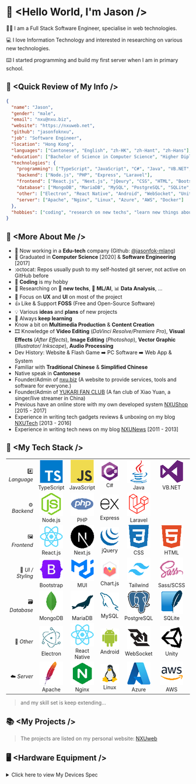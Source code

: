 # :wave: \<Hello World, I'm Jason />

:man_technologist: I am a Full Stack Software Engineer, specialise in web technologies.

:computer: I love Information Technology and interested in researching on various new technologies.

:keyboard: I started programming and build my first server when I am in primary school.

## :turtle: \<Quick Review of My Info />
```json
{
  "name": "Jason",
  "gender": "male",
  "email": "nxu@nxu.biz",
  "website": "https://nxuweb.net",
  "github": "jasonfoknxu",
  "job": "Software Engineer",
  "location": "Hong Kong",
  "languages": ["Cantonese", "English", "zh-HK", "zh-Hant", "zh-Hans"],
  "education": ["Bachelor of Science in Computer Science", "Higher Diploma in Software Engineering"],
  "technologies": {
    "programming": ["TypeScript", "JavaScript", "C#", "Java", "VB.NET", "Python"],
    "backend": ["Node.js", "PHP", "Express", "Laravel"],
    "frontend": ["React.js", "Next.js", "jQeury", "CSS", "HTML", "Bootstrap", "MUI", "Chart.js", "Tailwind", "Sass/SCSS"],
    "database": ["MongoDB", "MariaDB", "MySQL", "PostgreSQL", "SQLite", "Mongoose"],
    "other": ["Electron", "React Native", "Android", "WebSocket", "Unity", "ActionScript"],
    "server": ["Apache", "Nginx", "Linux", "Azure", "AWS", "Docker"]
  },
  "hobbies": ["coding", "research on new techs", "learn new things about IT"]
}
```

## :floppy_disk: \<More About Me />
- :briefcase: Now working in a **Edu-tech** company (Github: [@jasonfok-mlang](https://github.com/jasonfok-mlang))
- :school: Graduated in **Computer Science** [2020] & **Software Engineering** [2017] 
- :octocat: Repos usually push to my self-hosted git server, not active on GitHub before
- :game_die: **Coding** is my hobby
- :star2: Researching on :rocket: **new techs**, :robot: **ML/AI**, :bar_chart: **Data Analysis**, ...
- :rainbow: Focus on **UX** and **UI** on most of the project
- :thumbsup: Like & Support **FOSS** (Free and Open-Source Software)
- :bulb: Various **ideas** and **plans** of new projects
- :book: Always **keep learning**
- Know a bit on **Multimedia Production** & **Content Creation**
- :film_strip: Knowledge of **Video Editing** (*DaVinci Resolve/Premiere Pro*), **Visual Effects** (*After Effects*), **Image Editing** (*Photoshop*), **Vector Graphic** (*Illustrator/
  Inkscape*), **Audio Processing**
- Dev History: Website & Flash Game :arrow_right: PC Software :arrow_right: Web App & System
- Familiar with **Traditional Chinese** & **Simplified Chinese**
- Native speak in **Cantonese**
- Founder/Admin of [nxu.biz](https://nxu.biz) (A website to provide services, tools and software for everyone.)
- Founder/Admin of [YUKARI FAN CLUB](https://yukari.top) (A fan club of Xiao Yuan, a singer/live streamer in China)
- Previous have an online store with my own developed system [NXUShop](https://shop.nxuweb.net) [2015 - 2017]
- Experience in writing tech gadgets reviews & unboxing on my blog [NXUTech](https://tech.nxuweb.net) [2013 - 2016]
- Experience in writing tech news on my blog [NXUNews](https://news.nxuweb.net) [2011 - 2013]

## :abacus: \<My Tech Stack />
|                             |                                                                                         |                                                                                             |                                                                                |                                                                                          |                                                                                                          |                                                                                                                                              |
|----------------------------:|:---------------------------------------------------------------------------------------:|:-------------------------------------------------------------------------------------------:|:------------------------------------------------------------------------------:|:----------------------------------------------------------------------------------------:|:--------------------------------------------------------------------------------------------------------:|:--------------------------------------------------------------------------------------------------------------------------------------------:|
|           :hash: *Language* | [![TypeScript](/icons/typescript.png)](https://www.typescriptlang.org/)<br />TypeScript | [![JavaScript](/icons/javascript.png)](https://www.ecma-international.org/)<br />JavaScript | [![C#](/icons/csharp.png)](https://learn.microsoft.com/dotnet/csharp/)<br />C# |               [![Java](/icons/java.png)](https://www.java.com/)<br />Java                | [![Visual Basic](/icons/visualstudio.png)](https://learn.microsoft.com/dotnet/visual-basic/)<br />VB.NET |                                     [![Python](/icons/python.png)](https://www.python.org/)<br />Python                                      |
|            :gear: *Backend* |            [![Node.js](/icons/nodejs.png)](https://nodejs.org/)<br />Node.js            |                   [![PHP](/icons/php.png)](https://www.php.net/)<br />PHP                   |    [![Express.js](/icons/express.png)](https://expressjs.com/)<br />Express    |           [![Lavarel](/icons/laravel.png)](https://laravel.com/)<br />Laravel            |                                                                                                          |                                                                                                                                              |
| :framed_picture: *Frontend* |           [![React.js](/icons/react.png)](https://reactjs.org/)<br />React.js           |              [![Next.js](/icons/nextjs.png)](https://nextjs.org/)<br />Next.js              |        [![jQuery](/icons/jquery.png)](https://jquery.com/)<br />jQuery         |               [![CSS](/icons/css3.png)](https://www.w3.org/CSS/)<br />CSS                |                     [![HTML](/icons/html5.png)](https://www.w3.org/html/)<br />HTML                      |                                                                                                                                              |
|        :art: *UI / Styling* |     [![Bootstrap](/icons/bootstrap.png)](https://getbootstrap.com/)<br />Bootstrap      |                 [![Material UI](/icons/mui.png)](https://mui.com/)<br />MUI                 |   [![Chart.js](/icons/chartjs.png)](https://www.chartjs.org/)<br />Chart.js    |     [![tailwindcss](/icons/tailwindcss.png)](https://tailwindcss.com/)<br />Tailwind     |                    [![SASS](/icons/sass.png)](https://sass-lang.com/)<br />Sass/SCSS                     |                                                                                                                                              |
|  :card_file_box: *Database* |        [![Mongo DB](/icons/mongodb.png)](https://www.mongodb.com/)<br />MongoDB         |             [![MariaDB](/icons/mariadb.png)](https://mariadb.org/)<br />MariaDB             |        [![MySQL](/icons/mysql.png)](https://www.mysql.com/)<br />MySQL         |  [![PostgreSQL UI](/icons/postgresql.png)](https://www.postgresql.org/)<br />PostgreSQL  |                   [![SQLite](/icons/sqlite.png)](https://www.sqlite.org/)<br />SQLite                    |                                  [![Mongoose](/icons/mongoose.png)](https://mongoosejs.com/)<br />Mongoose                                   |
|          :minidisc: *Other* |      [![Electron](/icons/electron.png)](https://www.electronjs.org/)<br />Electron      |       [![React Native](/icons/react.png)](https://reactnative.dev/)<br />React Native       |    [![Android](/icons/android.png)](https://www.android.com/)<br />Android     | [![WebSocket](/icons/websocket.png)](https://websockets.spec.whatwg.org/)<br />WebSocket |                       [![Unity](/icons/unity.png)](https://unity.com/)<br />Unity                        | [![ActionScript](/icons/actionscript.png)](https://help.adobe.com/en_US/FlashPlatform/reference/actionscript/3/index.html)<br />ActionScript |
|            :cloud: *Server* |          [![Apache](/icons/apache.png)](https://httpd.apache.org/)<br />Apache          |               [![Nginx](/icons/nginx.png)](https://www.nginx.com/)<br />Nginx               |   [![Linux](/icons/linux.png)](https://www.linuxfoundation.org/)<br />Linux    |     [![Microsoft Azure](/icons/azure.png)](https://azure.microsoft.com/)<br />Azure      |                [![Amazon Web Services](/icons/aws.png)](https://aws.amazon.com/)<br />AWS                |                                     [![Docker](/icons/docker.png)](https://www.docker.com/)<br />Docker                                      |
> and my skill set is keep extending...


## :books: \<My Projects />

> The projects are listed on my personal website: [NXUweb](https://www.nxuweb.net/)

## :desktop_computer: \<Hardware Equipment />
<details>
  <summary>Click here to view My Devices Spec</summary>

#### Server
|        |                                     Lab Server                                     |     |                        Web & DB Server                         |     |                                     VM Server                                      |
|-------:|:----------------------------------------------------------------------------------:|-----|:--------------------------------------------------------------:|-----|:----------------------------------------------------------------------------------:|
|    CPU |                               Intel Xeon E5-2690 v3                                |     |                       Intel Core i3-8100                       |     |                                Intel Core i7-2600K                                 |
|     MB |                                Asus X99-E WS/USB3.1                                |     |                       Asus PRIME Q370M-C                       |     |                                   Asus P8P67 Pro                                   |
|    RAM |                     Micron DDR4 2400 32GB ECC REG * 8 (256GB)                      |     |             ADATA Premier DDR4 2666 8GB * 2 (16GB)             |     | Corsair Vengeance DDR3 1600 8GB * 2<br />ADATA XPG Gaming DDR3 1600 2GB * 2 (20GB) |
|    GPU |                          MSI GeForce GTX 970 GAMING 100ME                          |     |                              ---                               |     |                                        ---                                         |
| Cooler |                                   Noctua NH-D15S                                   |     |                              ---                               |     |                              Thermalright Venomous X                               |
|    SSD | Samsung 970 EVO Plus, Crucial MX500,<br />Lexar NM610, Samsung 840 PRO, Intel 545s |     | WD Black 500GB [2018] PCIe 3 NVMe * 2 (RAID 1)<br />Intel 545s |     |                                        ---                                         |
|    HDD |                       HGST 3TB, Hitachi 2TB, Toshiba 3TB * 4                       |     |                              ---                               |     |                                    Toshiba 3TB                                     |
|    PSU |                                 FSP AURUM PT 850W                                  |     |                    Antec NE550G NeoEco Gold                    |     |                                   Corsair HX750                                    |
|     OS |                                       UNRAID                                       |     |                             Debian                             |     |                                     Proxmox VE                                     |

#### Workstation / PC
|        |                            Workstation 0                            |     |                       Mac Studio                       |     |                         PC 1                          |
|-------:|:-------------------------------------------------------------------:|-----|:------------------------------------------------------:|-----|:-----------------------------------------------------:|
|    CPU |                          AMD Ryzen 9 5950X                          |     |                      Apple M1 Max                      |     |                  Intel Core i5-8400                   |
|     MB |                    Asus ProArt X570-Creator WiFi                    |     |                          ---                           |     |               ASRock DESKMINI 310W H310               |
|    RAM |           Team T-Create Expert 32GB DDR4 3600 * 4 (128GB)           |     |                   Apple 64GB LPDDR5                    |     | G.Skill Ripjaws DDR4 SO-DIMM DDR4-2400 8GB * 2 (16GB) |
|    GPU |                    MSI RTX 3060 Ti GAMING Z TRIO                    |     |                  Apple M1 Max 32-Core                  |     |                          ---                          |
| Cooler |                    Arctic Liquid Freezer II 360                     |     |                          ---                           |     |                          ---                          |
|    SSD | WD BLACK SN850 1TB PCIe 4 NVMe<br />PNY XLR8 CS3040 2TB PCIe 4 NVMe |     | Apple 1TB<br />Gigabyte AORUS NVMe Gen4 2TB (external) |     |    HP EX920 PCIe 3 NVMe 512GB, Samsung 860 EVO 1TB    |
|    PSU |                         ASUS ROG STRIX 850G                         |     |                          ---                           |     |                        ASRock                         |
|     OS |                               Windows                               |     |                         macOS                          |     |                   Windows & Manjaro                   |

#### NAS
|     |            QNAP TS-831X             |     |          Synology DS918+           |     |            Custom NAS             |
|----:|:-----------------------------------:|-----|:----------------------------------:|-----|:---------------------------------:|
| CPU |    Annapurna Labs Alpine AL-314     |     |        Intel Celeron J3455         |     |        Intel Celeron J3160        |
|  MB |                 ---                 |     |                ---                 |     |         ASRock J3160-ITX          |
| RAM |              DDR3 8GB               |     |              DDR3 4GB              |     | Kingston DDR3L 1600 4GB * 2 (8GB) |
| HDD | WD Ultrastar HC320 8TB * 8 (RAID 6) |     | Seagate IronWolf 6TB * 4 (RAID 10) |     |          Toshiba 3TB * 4          |
|  OS |                 QTS                 |     |                DSM                 |     |          openmediavault           |

#### Laptop
|     | Acer Chromebook Spin 714 |     |      Lenovo Thinkpad T460p      |
|----:|:------------------------:|-----|:-------------------------------:|
| CPU |   Intel Core i5-1235U    |     |      Intel Core i7-6820HQ       |
| RAM |         DDR4 8GB         |     |       DDR4 8GB * 2 (16GB)       |
| GPU |  Intel Iris Xe Graphics  |     |      Nvidia GeForce 940MX       |
| SSD |          256GB           |     | Crucial MX300<br />LiteOn 128GB |
|  OS |        Chrome OS         |     |             Manjaro             |

</details>
